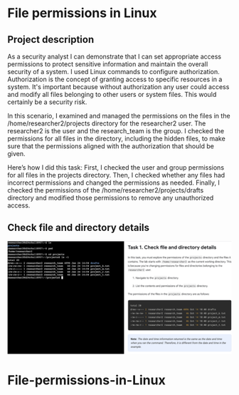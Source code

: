 <h1> File permissions in Linux </h1>
<h2> Project description </h2>
<p>As a security analyst I can demonstrate that I can set appropriate access permissions to protect sensitive information and maintain the overall security of a system. I used Linux commands to configure authorization. Authorization is the concept of granting access to specific resources in a system. It's important because without authorization any user could access and modify all files belonging to other users or system files. This would certainly be a security risk.</p>
<p>In this scenario, I examined and managed the permissions on the files in the /home/researcher2/projects directory for the researcher2 user. The researcher2 is the user and the research_team is the group. I checked the permissions for all files in the directory, including the hidden files, to make sure that the permissions aligned with the authorization that should be given.</p> 
<p>Here’s how I did this task: First, I checked the user and group permissions for all files in the projects directory. Then, I checked whether any files had incorrect permissions and changed the permissions as needed. Finally, I checked the permissions of the /home/researcher2/projects/drafts directory and modified those permissions to remove any unauthorized access.</p>

<h2>Check file and directory details</h2>
<img src="https://github.com/BrianRivera22/BrianRivera22/blob/main/Check%20file%20and%20directory%20details.png?raw=true" />



# File-permissions-in-Linux
